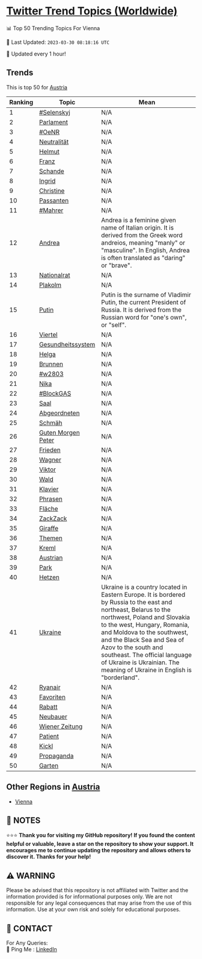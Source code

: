 [Twitter Trend Topics (Worldwide)](https://github.com/ErcinDedeoglu/Twitter-Trend-Topics)
==========


📊 Top 50 Trending Topics For Vienna

📆 Last Updated: `2023-03-30 08:18:16 UTC`

🔧 Updated every 1 hour!


## Trends

This is top 50 for [Austria](</Austria>)

| Ranking | Topic | Mean |
| ------- | ------------ | ------------ |
| 1 | [#Selenskyj](http://twitter.com/search?q=%23Selenskyj) | N/A |
| 2 | [Parlament](http://twitter.com/search?q=Parlament) | N/A |
| 3 | [#OeNR](http://twitter.com/search?q=%23OeNR) | N/A |
| 4 | [Neutralität](http://twitter.com/search?q=Neutralit%c3%a4t) | N/A |
| 5 | [Helmut](http://twitter.com/search?q=Helmut) | N/A |
| 6 | [Franz](http://twitter.com/search?q=Franz) | N/A |
| 7 | [Schande](http://twitter.com/search?q=Schande) | N/A |
| 8 | [Ingrid](http://twitter.com/search?q=Ingrid) | N/A |
| 9 | [Christine](http://twitter.com/search?q=Christine) | N/A |
| 10 | [Passanten](http://twitter.com/search?q=Passanten) | N/A |
| 11 | [#Mahrer](http://twitter.com/search?q=%23Mahrer) | N/A |
| 12 | [Andrea](http://twitter.com/search?q=Andrea) | Andrea is a feminine given name of Italian origin. It is derived from the Greek word andreios, meaning "manly" or "masculine". In English, Andrea is often translated as "daring" or "brave". |
| 13 | [Nationalrat](http://twitter.com/search?q=Nationalrat) | N/A |
| 14 | [Plakolm](http://twitter.com/search?q=Plakolm) | N/A |
| 15 | [Putin](http://twitter.com/search?q=Putin) | Putin is the surname of Vladimir Putin, the current President of Russia. It is derived from the Russian word for "one's own", or "self". |
| 16 | [Viertel](http://twitter.com/search?q=Viertel) | N/A |
| 17 | [Gesundheitssystem](http://twitter.com/search?q=Gesundheitssystem) | N/A |
| 18 | [Helga](http://twitter.com/search?q=Helga) | N/A |
| 19 | [Brunnen](http://twitter.com/search?q=Brunnen) | N/A |
| 20 | [#w2803](http://twitter.com/search?q=%23w2803) | N/A |
| 21 | [Nika](http://twitter.com/search?q=Nika) | N/A |
| 22 | [#BlockGAS](http://twitter.com/search?q=%23BlockGAS) | N/A |
| 23 | [Saal](http://twitter.com/search?q=Saal) | N/A |
| 24 | [Abgeordneten](http://twitter.com/search?q=Abgeordneten) | N/A |
| 25 | [Schmäh](http://twitter.com/search?q=Schm%c3%a4h) | N/A |
| 26 | [Guten Morgen Peter](http://twitter.com/search?q=Guten+Morgen+Peter) | N/A |
| 27 | [Frieden](http://twitter.com/search?q=Frieden) | N/A |
| 28 | [Wagner](http://twitter.com/search?q=Wagner) | N/A |
| 29 | [Viktor](http://twitter.com/search?q=Viktor) | N/A |
| 30 | [Wald](http://twitter.com/search?q=Wald) | N/A |
| 31 | [Klavier](http://twitter.com/search?q=Klavier) | N/A |
| 32 | [Phrasen](http://twitter.com/search?q=Phrasen) | N/A |
| 33 | [Fläche](http://twitter.com/search?q=Fl%c3%a4che) | N/A |
| 34 | [ZackZack](http://twitter.com/search?q=ZackZack) | N/A |
| 35 | [Giraffe](http://twitter.com/search?q=Giraffe) | N/A |
| 36 | [Themen](http://twitter.com/search?q=Themen) | N/A |
| 37 | [Kreml](http://twitter.com/search?q=Kreml) | N/A |
| 38 | [Austrian](http://twitter.com/search?q=Austrian) | N/A |
| 39 | [Park](http://twitter.com/search?q=Park) | N/A |
| 40 | [Hetzen](http://twitter.com/search?q=Hetzen) | N/A |
| 41 | [Ukraine](http://twitter.com/search?q=Ukraine) | Ukraine is a country located in Eastern Europe. It is bordered by Russia to the east and northeast, Belarus to the northwest, Poland and Slovakia to the west, Hungary, Romania, and Moldova to the southwest, and the Black Sea and Sea of Azov to the south and southeast. The official language of Ukraine is Ukrainian. The meaning of Ukraine in English is "borderland". |
| 42 | [Ryanair](http://twitter.com/search?q=Ryanair) | N/A |
| 43 | [Favoriten](http://twitter.com/search?q=Favoriten) | N/A |
| 44 | [Rabatt](http://twitter.com/search?q=Rabatt) | N/A |
| 45 | [Neubauer](http://twitter.com/search?q=Neubauer) | N/A |
| 46 | [Wiener Zeitung](http://twitter.com/search?q=Wiener+Zeitung) | N/A |
| 47 | [Patient](http://twitter.com/search?q=Patient) | N/A |
| 48 | [Kickl](http://twitter.com/search?q=Kickl) | N/A |
| 49 | [Propaganda](http://twitter.com/search?q=Propaganda) | N/A |
| 50 | [Garten](http://twitter.com/search?q=Garten) | N/A |



## Other Regions in [Austria](</Austria>)

* [Vienna](</Austria/Vienna.md>)



## 📝 NOTES

⭐⭐⭐ **Thank you for visiting my GitHub repository! If you found the content helpful or valuable, leave a star on the repository to show your support. It encourages me to continue updating the repository and allows others to discover it. Thanks for your help!**


## ⚠️ WARNING

Please be advised that this repository is not affiliated with Twitter and the information provided is for informational purposes only. We are not responsible for any legal consequences that may arise from the use of this information. Use at your own risk and solely for educational purposes.


## 📨 CONTACT

 For Any Queries:  
            🏓 Ping Me : [LinkedIn](https://www.linkedin.com/in/ercindedeoglu/)
